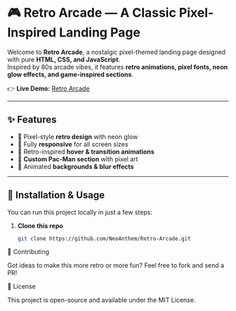 # 🎮 Retro Arcade — A Classic Pixel-Inspired Landing Page  

Welcome to **Retro Arcade**, a nostalgic pixel-themed landing page designed with pure **HTML, CSS, and JavaScript**.  
Inspired by 80s arcade vibes, it features **retro animations, pixel fonts, neon glow effects, and game-inspired sections**.  

👉 **Live Demo:** [Retro Arcade](https://neoanthem.github.io/Retro-Arcade/)  

---

## ✨ Features  

- 🎨 Pixel-style **retro design** with neon glow  
- 📱 Fully **responsive** for all screen sizes  
- 🎵 Retro-inspired **hover & transition animations**  
- 👾 **Custom Pac-Man section** with pixel art  
- 🌌 Animated **backgrounds & blur effects**  

---

## 🚀 Installation & Usage  

You can run this project locally in just a few steps:  

1. **Clone this repo**  
   ```bash
   git clone https://github.com/NeoAnthem/Retro-Arcade.git

🤝 Contributing

Got ideas to make this more retro or more fun? Feel free to fork and send a PR!

📜 License

This project is open-source and available under the MIT License.
